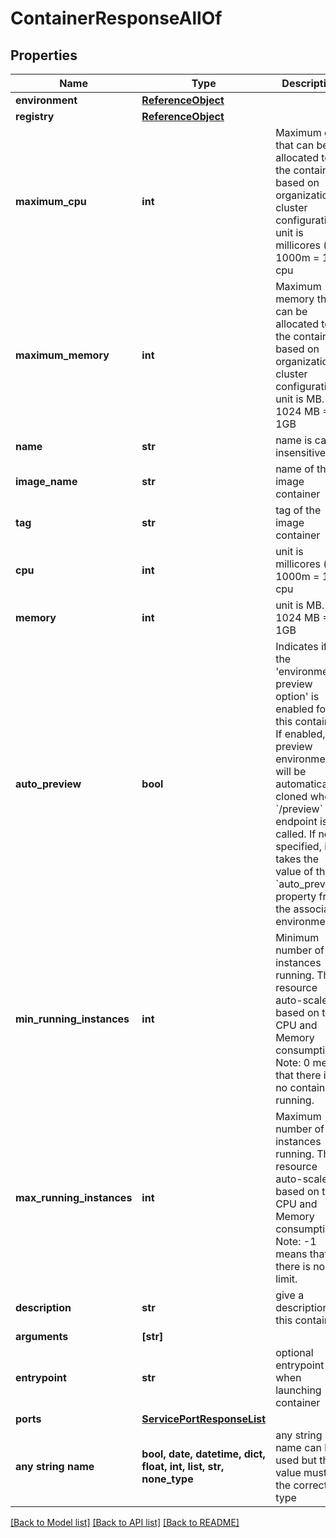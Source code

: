 # ContainerResponseAllOf


## Properties
Name | Type | Description | Notes
------------ | ------------- | ------------- | -------------
**environment** | [**ReferenceObject**](ReferenceObject.md) |  | 
**registry** | [**ReferenceObject**](ReferenceObject.md) |  | 
**maximum_cpu** | **int** | Maximum cpu that can be allocated to the container based on organization cluster configuration. unit is millicores (m). 1000m &#x3D; 1 cpu | 
**maximum_memory** | **int** | Maximum memory that can be allocated to the container based on organization cluster configuration. unit is MB. 1024 MB &#x3D; 1GB | 
**name** | **str** | name is case insensitive | 
**image_name** | **str** | name of the image container | 
**tag** | **str** | tag of the image container | 
**cpu** | **int** | unit is millicores (m). 1000m &#x3D; 1 cpu | 
**memory** | **int** | unit is MB. 1024 MB &#x3D; 1GB | 
**auto_preview** | **bool** | Indicates if the &#39;environment preview option&#39; is enabled for this container.   If enabled, a preview environment will be automatically cloned when &#x60;/preview&#x60; endpoint is called.   If not specified, it takes the value of the &#x60;auto_preview&#x60; property from the associated environment.  | 
**min_running_instances** | **int** | Minimum number of instances running. This resource auto-scale based on the CPU and Memory consumption. Note: 0 means that there is no container running.  | defaults to 1
**max_running_instances** | **int** | Maximum number of instances running. This resource auto-scale based on the CPU and Memory consumption. Note: -1 means that there is no limit.  | defaults to 1
**description** | **str** | give a description to this container | [optional] 
**arguments** | **[str]** |  | [optional] 
**entrypoint** | **str** | optional entrypoint when launching container | [optional] 
**ports** | [**ServicePortResponseList**](ServicePortResponseList.md) |  | [optional] 
**any string name** | **bool, date, datetime, dict, float, int, list, str, none_type** | any string name can be used but the value must be the correct type | [optional]

[[Back to Model list]](../README.md#documentation-for-models) [[Back to API list]](../README.md#documentation-for-api-endpoints) [[Back to README]](../README.md)


